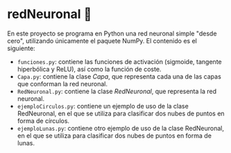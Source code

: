 # redNeuronal :brain:
En este proyecto se programa en Python una red neuronal simple "desde cero", utilizando únicamente el paquete NumPy. El contenido es el siguiente:
- `funciones.py`: contiene las funciones de activación (sigmoide, tangente hiperbólica y ReLU), así como la función de coste.
- `Capa.py`: contiene la clase *Capa*, que representa cada una de las capas que conforman la red neuronal.
- `RedNeuronal.py`: contiene la clase *RedNeuronal*, que representa la red neuronal.
- `ejemploCirculos.py`: contiene un ejemplo de uso de la clase RedNeuronal, en el que se utiliza para clasificar dos nubes de puntos en forma de círculos.
- `ejemploLunas.py`: contiene otro ejemplo de uso de la clase RedNeuronal, en el que se utiliza para clasificar dos nubes de puntos en forma de lunas.
